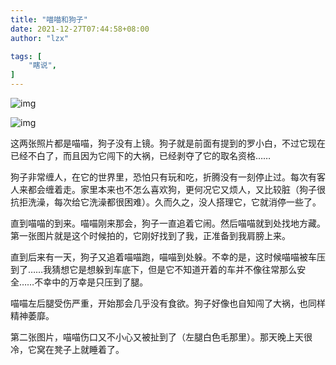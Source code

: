 ```yaml
---
title: "喵喵和狗子"
date: 2021-12-27T07:44:58+08:00
author: "lzx"

tags: [
    "瞎说",
]
---
```


![img](https://cdn.jsdelivr.net/gh/lzxqaq/jsdelivr@master/image/2021-12-27/mm1.jpg)

![img](https://cdn.jsdelivr.net/gh/lzxqaq/jsdelivr@master/image/2021-12-27/mm2.png)

这两张照片都是喵喵，狗子没有上镜。狗子就是前面有提到的罗小白，不过它现在已经不白了，而且因为它闯下的大祸，已经剥夺了它的取名资格……

狗子非常缠人，在它的世界里，恐怕只有玩和吃，折腾没有一刻停止过。每次有客人来都会缠着走。家里本来也不怎么喜欢狗，更何况它又烦人，又比较脏（狗子很抗拒洗澡，每次给它洗澡都很困难）。久而久之，没人搭理它，它就消停一些了。

直到喵喵的到来。喵喵刚来那会，狗子一直追着它闹。然后喵喵就到处找地方藏。第一张图片就是这个时候拍的，它刚好找到了我，正准备到我肩膀上来。

直到后来有一天，狗子又追着喵喵跑，喵喵到处躲。不幸的是，这时候喵喵被车压到了……我猜想它是想躲到车底下，但是它不知道开着的车并不像往常那么安全……不幸中的万幸是只压到了腿。

喵喵左后腿受伤严重，开始那会几乎没有食欲。狗子好像也自知闯了大祸，也同样精神萎靡。

第二张图片，喵喵伤口又不小心又被扯到了（左腿白色毛那里）。那天晚上天很冷，它窝在凳子上就睡着了。

